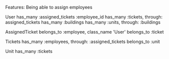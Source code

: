 Features:
Being able to assign employees 

User 
has_many :assigned_tickets :employee_id
has_many :tickets, through: assigned_tickets
has_many :buildings
has_many :units, through: :buildings

AssignedTicket
belongs_to :employee, class_name 'User'
belongs_to :ticket


Tickets
has_many :employees, through: :assigned_tickets
belongs_to :unit

Unit
has_many :tickets

